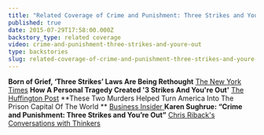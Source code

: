 ```yaml
---
title: "Related Coverage of Crime and Punishment: Three Strikes and You’re Out"
published: true
date: 2015-07-29T17:58:00.000Z
backstory_type: related coverage
video: crime-and-punishment-three-strikes-and-youre-out
type: backstories
slug: related-coverage-of-crime-and-punishment-three-strikes-and-youre-out
---
```


**Born of Grief, ‘Three Strikes’ Laws Are Being Rethought**
[The New York Times](http://www.nytimes.com/2013/12/02/booming/born-of-grief-three-strikes-laws-are-being-rethought.html?ref=booming)
**How A Personal Tragedy Created '3 Strikes And You're Out'**
[The Huffington Post](http://www.huffingtonpost.com/2013/12/02/3-strikes-and-youre-out-law_n_4371163.html)
**These Two Murders Helped Turn America Into The Prison Capital Of The World **
[Business Insider ](http://www.businessinsider.com/retro-report-story-on-three-strikes-laws-2013-12)
**Karen Sughrue: “Crime and Punishment: Three Strikes and You’re Out”**
[Chris Riback's Conversations with Thinkers](http://chrisriback.com/2013/12/10/retro-reports-karen-sughrue-crime-and-punishment-three-strikes-and-youre-out/)

